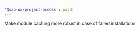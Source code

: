 ```yaml
---
'@sap-ux/project-access': patch
---
```


Make module caching more robust in case of failed installations
